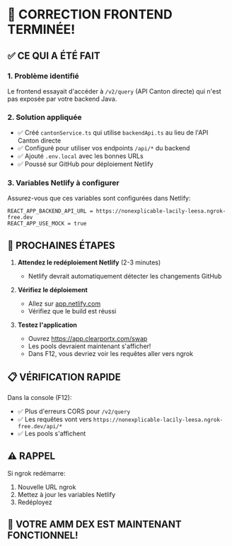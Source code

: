 # 🎉 CORRECTION FRONTEND TERMINÉE!

## ✅ CE QUI A ÉTÉ FAIT

### 1. Problème identifié
Le frontend essayait d'accéder à `/v2/query` (API Canton directe) qui n'est pas exposée par votre backend Java. 

### 2. Solution appliquée
- ✅ Créé `cantonService.ts` qui utilise `backendApi.ts` au lieu de l'API Canton directe
- ✅ Configuré pour utiliser vos endpoints `/api/*` du backend
- ✅ Ajouté `.env.local` avec les bonnes URLs
- ✅ Poussé sur GitHub pour déploiement Netlify

### 3. Variables Netlify à configurer
Assurez-vous que ces variables sont configurées dans Netlify:
```
REACT_APP_BACKEND_API_URL = https://nonexplicable-lacily-leesa.ngrok-free.dev
REACT_APP_USE_MOCK = true
```

## 🚀 PROCHAINES ÉTAPES

1. **Attendez le redéploiement Netlify** (2-3 minutes)
   - Netlify devrait automatiquement détecter les changements GitHub

2. **Vérifiez le déploiement**
   - Allez sur [app.netlify.com](https://app.netlify.com)
   - Vérifiez que le build est réussi

3. **Testez l'application**
   - Ouvrez https://app.clearportx.com/swap
   - Les pools devraient maintenant s'afficher!
   - Dans F12, vous devriez voir les requêtes aller vers ngrok

## 📋 VÉRIFICATION RAPIDE

Dans la console (F12):
- ✅ Plus d'erreurs CORS pour `/v2/query`
- ✅ Les requêtes vont vers `https://nonexplicable-lacily-leesa.ngrok-free.dev/api/*`
- ✅ Les pools s'affichent

## ⚠️ RAPPEL

Si ngrok redémarre:
1. Nouvelle URL ngrok
2. Mettez à jour les variables Netlify
3. Redéployez

## 🎊 VOTRE AMM DEX EST MAINTENANT FONCTIONNEL!
